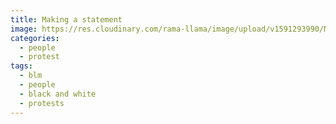 ```yaml
---
title: Making a statement
image: https://res.cloudinary.com/rama-llama/image/upload/v1591293990/Mom_talks_tsrmgv.jpg
categories:
  - people
  - protest
tags:
  - blm
  - people
  - black and white
  - protests
---
```

